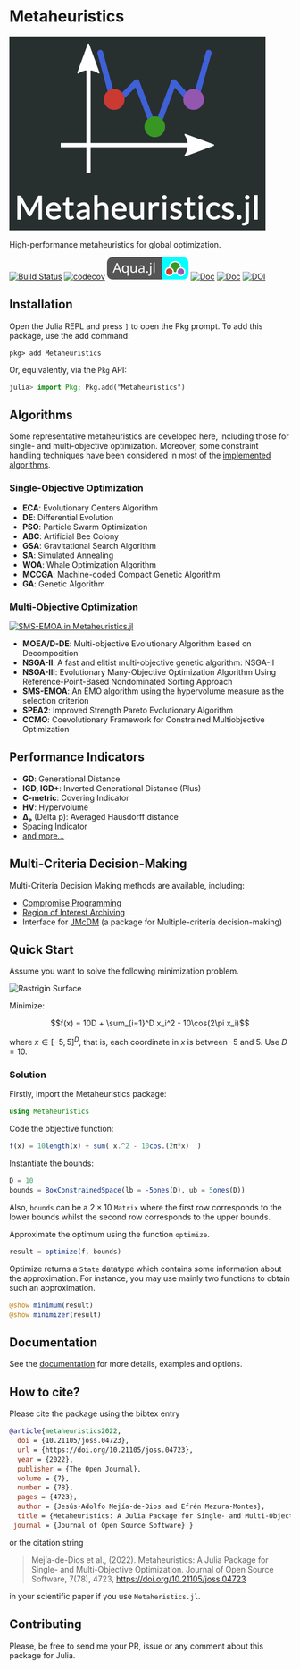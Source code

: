 # Metaheuristics


![Metaheuristics logo](docs/src/assets/logo-big.png)

High-performance metaheuristics for global optimization.



[![Build Status](https://github.com/jmejia8/Metaheuristics.jl/workflows/CI/badge.svg)](https://github.com/jmejia8/Metaheuristics.jl/actions)
[![codecov](https://codecov.io/gh/jmejia8/Metaheuristics.jl/branch/master/graph/badge.svg?token=5B5KhU17or)](https://codecov.io/gh/jmejia8/Metaheuristics.jl)
[![Aqua QA](https://raw.githubusercontent.com/JuliaTesting/Aqua.jl/master/badge.svg)](https://github.com/JuliaTesting/Aqua.jl)
[![Doc](https://img.shields.io/badge/docs-stable-blue.svg)](https://jmejia8.github.io/Metaheuristics.jl/stable/)
[![Doc](https://img.shields.io/badge/docs-dev-blue.svg)](https://jmejia8.github.io/Metaheuristics.jl/dev/)
[![DOI](https://joss.theoj.org/papers/10.21105/joss.04723/status.svg)](https://doi.org/10.21105/joss.04723)

## Installation

Open the Julia REPL and press `]` to open the Pkg prompt. To add this package, use the add command:

```
pkg> add Metaheuristics
```

Or, equivalently, via the `Pkg` API:

```julia
julia> import Pkg; Pkg.add("Metaheuristics")
```



## Algorithms

Some representative metaheuristics are developed here, including those for single- and
multi-objective optimization. Moreover, some constraint handling techniques have been
considered in most of the [implemented algorithms](https://jmejia8.github.io/Metaheuristics.jl/stable/algorithms/).

### Single-Objective Optimization

- **ECA**: Evolutionary Centers Algorithm
- **DE**:  Differential Evolution
- **PSO**: Particle Swarm Optimization
- **ABC**: Artificial Bee Colony
- **GSA**: Gravitational Search Algorithm
- **SA**:  Simulated Annealing
- **WOA**: Whale Optimization Algorithm
- **MCCGA**: Machine-coded Compact Genetic Algorithm
- **GA**: Genetic Algorithm

### Multi-Objective Optimization

[![SMS-EMOA in Metaheuristics.jl](https://jmejia8.github.io/Metaheuristics.jl/dev/figs/ZDT6.gif)](https://jmejia8.github.io/Metaheuristics.jl/stable/visualization/)

- **MOEA/D-DE**: Multi-objective Evolutionary Algorithm based on Decomposition
- **NSGA-II**:  A fast and elitist multi-objective genetic algorithm: NSGA-II
- **NSGA-III**: Evolutionary Many-Objective Optimization Algorithm Using Reference-Point-Based
  Nondominated Sorting Approach
- **SMS-EMOA**: An EMO algorithm using the hypervolume measure as the selection criterion
- **SPEA2**: Improved Strength Pareto Evolutionary Algorithm
- **CCMO**: Coevolutionary Framework for Constrained Multiobjective Optimization

## Performance Indicators


- **GD**: Generational Distance
- **IGD, IGD+**: Inverted Generational Distance (Plus)
- **C-metric**: Covering Indicator
- **HV**: Hypervolume
- **Δₚ** (Delta p): Averaged Hausdorff distance
- Spacing Indicator
- [and more...](https://jmejia8.github.io/Metaheuristics.jl/stable/indicators/)


## Multi-Criteria Decision-Making

Multi-Criteria Decision Making methods are available, including:

- [Compromise Programming](https://jmejia8.github.io/Metaheuristics.jl/stable/mcdm/#Compromise-Programming)
- [Region of Interest Archiving](https://jmejia8.github.io/Metaheuristics.jl/stable/mcdm/#Region-of-Interest-Archiving)
- Interface for [JMcDM](https://jmejia8.github.io/Metaheuristics.jl/stable/mcdm/#JMcDM) (a package for Multiple-criteria decision-making)

## Quick Start

Assume you want to solve the following minimization problem.

![Rastrigin Surface](https://raw.githubusercontent.com/jmejia8/Metaheuristics.jl/master/docs/src/figs/rastrigin.png)

Minimize:

$$f(x) = 10D + \sum_{i=1}^D x_i^2 - 10\cos(2\pi x_i)$$

where $x\in [-5, 5]^D$, that is, each coordinate in $x$ is between -5 and 5. Use $D=10$.

### Solution

Firstly, import the Metaheuristics package:

```julia
using Metaheuristics
```

Code the objective function:
```julia
f(x) = 10length(x) + sum( x.^2 - 10cos.(2π*x)  )
```

Instantiate the bounds:

```julia
D = 10
bounds = BoxConstrainedSpace(lb = -5ones(D), ub = 5ones(D))
```

Also, `bounds` can be a $2\times 10$ `Matrix` where the first row corresponds to the
lower bounds whilst the second row corresponds to the upper bounds.

Approximate the optimum using the function `optimize`.

```julia
result = optimize(f, bounds)
```

Optimize returns a `State` datatype which contains some information about the approximation.
For instance, you may use mainly two functions to obtain such an approximation.

```julia
@show minimum(result)
@show minimizer(result)
```


## Documentation

See the [documentation](https://jmejia8.github.io/Metaheuristics.jl/stable/) for more details, examples and options.


## How to cite?

Please cite the package using the bibtex entry 

```bibtex
@article{metaheuristics2022, 
  doi = {10.21105/joss.04723}, 
  url = {https://doi.org/10.21105/joss.04723}, 
  year = {2022}, 
  publisher = {The Open Journal}, 
  volume = {7}, 
  number = {78}, 
  pages = {4723}, 
  author = {Jesús-Adolfo Mejía-de-Dios and Efrén Mezura-Montes}, 
  title = {Metaheuristics: A Julia Package for Single- and Multi-Objective Optimization}, 
 journal = {Journal of Open Source Software} }
```

or the citation string 

> Mejía-de-Dios et al., (2022). Metaheuristics: A Julia Package for Single- and Multi-Objective Optimization. Journal of Open Source Software, 7(78), 4723, https://doi.org/10.21105/joss.04723

in your scientific paper if you use `Metaheristics.jl`. 


## Contributing


Please, be free to send me your PR, issue or any comment about this package for Julia.

